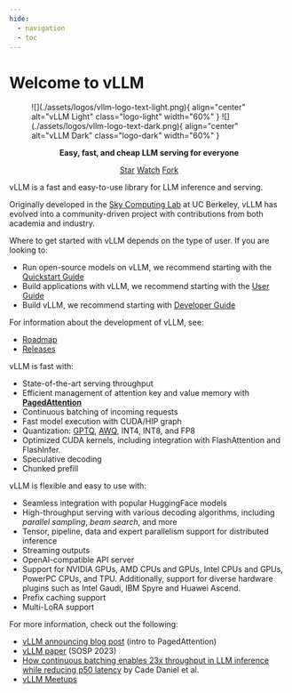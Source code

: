 ```yaml
---
hide:
  - navigation
  - toc
---
```


# Welcome to vLLM

<figure markdown="span">
  ![](./assets/logos/vllm-logo-text-light.png){ align="center" alt="vLLM Light" class="logo-light" width="60%" }
  ![](./assets/logos/vllm-logo-text-dark.png){ align="center" alt="vLLM Dark" class="logo-dark" width="60%" }
</figure>

<p style="text-align:center">
<strong>Easy, fast, and cheap LLM serving for everyone
</strong>
</p>

<p style="text-align:center">
<script async defer src="https://buttons.github.io/buttons.js"></script>
<a class="github-button" href="https://github.com/vllm-project/vllm" data-show-count="true" data-size="large" aria-label="Star">Star</a>
<a class="github-button" href="https://github.com/vllm-project/vllm/subscription" data-show-count="true" data-icon="octicon-eye" data-size="large" aria-label="Watch">Watch</a>
<a class="github-button" href="https://github.com/vllm-project/vllm/fork" data-show-count="true" data-icon="octicon-repo-forked" data-size="large" aria-label="Fork">Fork</a>
</p>

vLLM is a fast and easy-to-use library for LLM inference and serving.

Originally developed in the [Sky Computing Lab](https://sky.cs.berkeley.edu) at UC Berkeley, vLLM has evolved into a community-driven project with contributions from both academia and industry.

Where to get started with vLLM depends on the type of user. If you are looking to:

- Run open-source models on vLLM, we recommend starting with the [Quickstart Guide](./getting_started/quickstart.md)
- Build applications with vLLM, we recommend starting with the [User Guide](./usage/README.md)
- Build vLLM, we recommend starting with [Developer Guide](./contributing/README.md)

For information about the development of vLLM, see:

- [Roadmap](https://roadmap.vllm.ai)
- [Releases](https://github.com/vllm-project/vllm/releases)

vLLM is fast with:

- State-of-the-art serving throughput
- Efficient management of attention key and value memory with [**PagedAttention**](https://blog.vllm.ai/2023/06/20/vllm.html)
- Continuous batching of incoming requests
- Fast model execution with CUDA/HIP graph
- Quantization: [GPTQ](https://arxiv.org/abs/2210.17323), [AWQ](https://arxiv.org/abs/2306.00978), INT4, INT8, and FP8
- Optimized CUDA kernels, including integration with FlashAttention and FlashInfer.
- Speculative decoding
- Chunked prefill

vLLM is flexible and easy to use with:

- Seamless integration with popular HuggingFace models
- High-throughput serving with various decoding algorithms, including *parallel sampling*, *beam search*, and more
- Tensor, pipeline, data and expert parallelism support for distributed inference
- Streaming outputs
- OpenAI-compatible API server
- Support for NVIDIA GPUs, AMD CPUs and GPUs, Intel CPUs and GPUs, PowerPC CPUs, and TPU. Additionally, support for diverse hardware plugins such as Intel Gaudi, IBM Spyre and Huawei Ascend.
- Prefix caching support
- Multi-LoRA support

For more information, check out the following:

- [vLLM announcing blog post](https://vllm.ai) (intro to PagedAttention)
- [vLLM paper](https://arxiv.org/abs/2309.06180) (SOSP 2023)
- [How continuous batching enables 23x throughput in LLM inference while reducing p50 latency](https://www.anyscale.com/blog/continuous-batching-llm-inference) by Cade Daniel et al.
- [vLLM Meetups](community/meetups.md)
